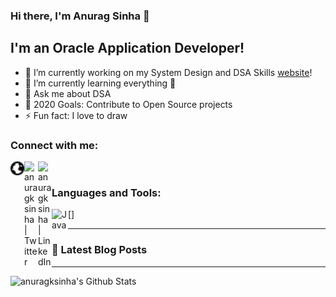 ### Hi there, I'm Anurag Sinha 👋

## I'm an Oracle Application Developer!
- 🔭 I’m currently working on my System Design and DSA Skills [website]!
- 🌱 I’m currently learning everything 🤣
- 💬 Ask me about DSA
- 🥅 2020 Goals: Contribute to Open Source projects
- ⚡ Fun fact: I love to draw

### Connect with me:

[<img align="left" alt="anuragksinha.github.io" width="22px" src="https://raw.githubusercontent.com/iconic/open-iconic/master/svg/globe.svg" />][website]
[<img align="left" alt="anuragksinha | Twitter" width="22px" src="https://cdn.jsdelivr.net/npm/simple-icons@v3/icons/twitter.svg" />][twitter]
[<img align="left" alt="anuragksinha | LinkedIn" width="22px" src="https://cdn.jsdelivr.net/npm/simple-icons@v3/icons/linkedin.svg" />][linkedin]
<br />

### Languages and Tools:

[<img align="left" alt="Java" width="26px" src="https://logos-download.com/wp-content/uploads/2016/10/Java_logo_icon.png" />]

---

### 📕 Latest Blog Posts
<!-- BLOG-POST-LIST:START -->
<!-- BLOG-POST-LIST:END -->

---

<img align="left" alt="anuragksinha's Github Stats" src="https://github-readme-stats.vercel.app/api?username=AnuragKSinha&show_icons=true&hide_border=true" />

[website]: https://anuragksinha.github.io
[twitter]: https://twitter.com/sinhaanurag8
[linkedin]: https://www.linkedin.com/in/aksinha

<!--
**AnuragKSinha/AnuragKSinha** is a ✨ _special_ ✨ repository because its `README.md` (this file) appears on your GitHub profile.

Here are some ideas to get you started:

- 🔭 I’m currently working on ...
- 🌱 I’m currently learning ...
- 👯 I’m looking to collaborate on ...
- 🤔 I’m looking for help with ...
- 💬 Ask me about ...
- 📫 How to reach me: ...
- 😄 Pronouns: ...
- ⚡ Fun fact: ...

[<img align="left" alt="Visual Studio Code" width="26px" src="https://raw.githubusercontent.com/github/explore/80688e429a7d4ef2fca1e82350fe8e3517d3494d/topics/visual-studio-code/visual-studio-code.png" />]
[<img align="left" alt="JavaScript" width="26px" src="https://raw.githubusercontent.com/github/explore/80688e429a7d4ef2fca1e82350fe8e3517d3494d/topics/javascript/javascript.png" />]
[<img align="left" alt="SQL" width="26px" src="https://raw.githubusercontent.com/github/explore/80688e429a7d4ef2fca1e82350fe8e3517d3494d/topics/sql/sql.png" />]
[<img align="left" alt="Git" width="26px" src="https://raw.githubusercontent.com/github/explore/80688e429a7d4ef2fca1e82350fe8e3517d3494d/topics/git/git.png" />]
[<img align="left" alt="GitHub" width="26px" src="https://raw.githubusercontent.com/github/explore/78df643247d429f6cc873026c0622819ad797942/topics/github/github.png" />]
[<img align="left" alt="HTML5" width="26px" src="https://raw.githubusercontent.com/github/explore/80688e429a7d4ef2fca1e82350fe8e3517d3494d/topics/terminal/terminal.png" />]
[<img align="left" alt="Java" width="26px" src="https://logos-download.com/wp-content/uploads/2016/10/Java_logo_icon.png" />]

<br />
<br />
-->
